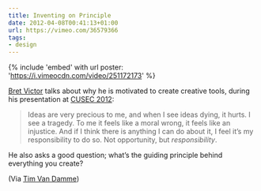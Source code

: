 ```yaml
---
title: Inventing on Principle
date: 2012-04-08T00:41:13+01:00
url: https://vimeo.com/36579366
tags:
- design
---
```

{% include 'embed' with url
  poster: 'https://i.vimeocdn.com/video/251172173'
%}

[Bret Victor][1] talks about why he is motivated to create creative tools, during his presentation at [CUSEC 2012][2]:

> Ideas are very precious to me, and when I see ideas dying, it hurts. I see a tragedy. To me it feels like a moral wrong, it feels like an injustice. And if I think there is anything I can do about it, I feel it’s my responsibility to do so. Not opportunity, but *responsibility*.

He also asks a good question; what’s the guiding principle behind everything you create?

(Via [Tim Van Damme][3])

[1]: http://worrydream.com/
[2]: https://2012.cusec.net
[3]: https://maxvoltar.com/archive/inventing-on-principle
